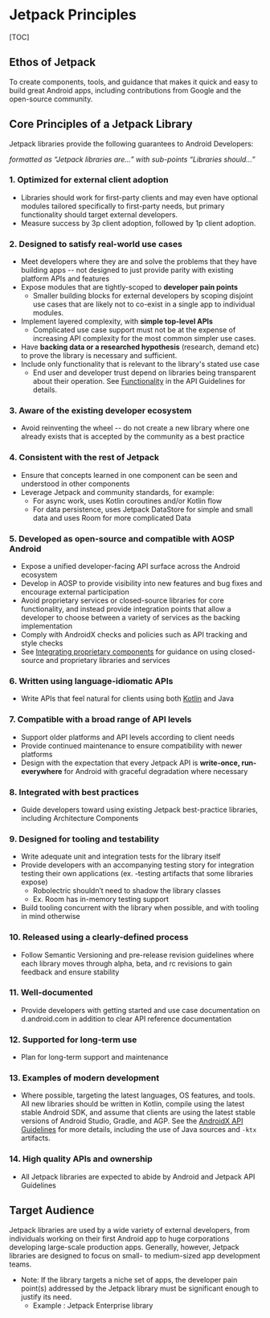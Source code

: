 # Jetpack Principles

[TOC]

## Ethos of Jetpack

To create components, tools, and guidance that makes it quick and easy to build
great Android apps, including contributions from Google and the open-source
community.

## Core Principles of a Jetpack Library

Jetpack libraries provide the following guarantees to Android Developers:

_formatted as “Jetpack libraries are…” with sub-points “Libraries should…”_

### 1. Optimized for external client adoption

-   Libraries should work for first-party clients and may even have optional
    modules tailored specifically to first-party needs, but primary
    functionality should target external developers.
-   Measure success by 3p client adoption, followed by 1p client adoption.

### 2. Designed to satisfy real-world use cases

-   Meet developers where they are and solve the problems that they have
    building apps -- not designed to just provide parity with existing platform
    APIs and features
-   Expose modules that are tightly-scoped to **developer pain points**
    -   Smaller building blocks for external developers by scoping disjoint use
        cases that are likely not to co-exist in a single app to individual
        modules.
-   Implement layered complexity, with **simple top-level APIs**
    -   Complicated use case support must not be at the expense of increasing
        API complexity for the most common simpler use cases.
-   Have **backing data or a researched hypothesis** (research, demand etc) to
    prove the library is necessary and sufficient.
-   Include only functionality that is relevant to the library's stated use case
    -   End user and developer trust depend on libraries being transparent about
        their operation. See
        [Functionality](/company/teams/androidx/api_guidelines#functionality) in
        the API Guidelines for details.

### 3. Aware of the existing developer ecosystem

-   Avoid reinventing the wheel -- do not create a new library where one already
    exists that is accepted by the community as a best practice

### 4. Consistent with the rest of Jetpack

-   Ensure that concepts learned in one component can be seen and understood in
    other components
-   Leverage Jetpack and community standards, for example:
    -   For async work, uses Kotlin coroutines and/or Kotlin flow
    -   For data persistence, uses Jetpack DataStore for simple and small data
        and uses Room for more complicated Data

### 5. Developed as open-source and compatible with AOSP Android

-   Expose a unified developer-facing API surface across the Android ecosystem
-   Develop in AOSP to provide visibility into new features and bug fixes and
    encourage external participation
-   Avoid proprietary services or closed-source libraries for core
    functionality, and instead provide integration points that allow a developer
    to choose between a variety of services as the backing implementation
-   Comply with AndroidX checks and policies such as API tracking and style
    checks
-   See
    [Integrating proprietary components](/company/teams/androidx/open_source.md)
    for guidance on using closed-source and proprietary libraries and services

### 6. Written using language-idiomatic APIs

-   Write APIs that feel natural for clients using both
    [Kotlin](https://developer.android.com/kotlin/interop) and Java

### 7. Compatible with a broad range of API levels

-   Support older platforms and API levels according to client needs
-   Provide continued maintenance to ensure compatibility with newer platforms
-   Design with the expectation that every Jetpack API is **write-once,
    run-everywhere** for Android with graceful degradation where necessary

### 8. Integrated with best practices

-   Guide developers toward using existing Jetpack best-practice libraries,
    including Architecture Components

### 9. Designed for tooling and testability

-   Write adequate unit and integration tests for the library itself
-   Provide developers with an accompanying testing story for integration
    testing their own applications (ex. -testing artifacts that some libraries
    expose)
    -   Robolectric shouldn’t need to shadow the library classes
    -   Ex. Room has in-memory testing support
-   Build tooling concurrent with the library when possible, and with tooling in
    mind otherwise

### 10. Released using a clearly-defined process

-   Follow Semantic Versioning and pre-release revision guidelines where each
    library moves through alpha, beta, and rc revisions to gain feedback and
    ensure stability

### 11. Well-documented

-   Provide developers with getting started and use case documentation on
    d.android.com in addition to clear API reference documentation

### 12. Supported for long-term use

-   Plan for long-term support and maintenance

### 13. Examples of modern development

-   Where possible, targeting the latest languages, OS features, and tools. All
    new libraries should be written in Kotlin, compile using the latest stable
    Android SDK, and assume that clients are using the latest stable versions of
    Android Studio, Gradle, and AGP. See the
    [AndroidX API Guidelines](/company/teams/androidx/api_guidelines/index.md#dependencies-kotlin)
    for more details, including the use of Java sources and `-ktx` artifacts.

### 14. High quality APIs and ownership

-   All Jetpack libraries are expected to abide by Android and Jetpack API
    Guidelines

## Target Audience

Jetpack libraries are used by a wide variety of external developers, from
individuals working on their first Android app to huge corporations developing
large-scale production apps. Generally, however, Jetpack libraries are designed
to focus on small- to medium-sized app development teams.

-   Note: If the library targets a niche set of apps, the developer pain
    point(s) addressed by the Jetpack library must be significant enough to
    justify its need.
    -   Example : Jetpack Enterprise library
